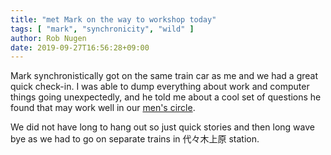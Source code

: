 ```yaml
---
title: "met Mark on the way to workshop today"
tags: [ "mark", "synchronicity", "wild" ]
author: Rob Nugen
date: 2019-09-27T16:56:28+09:00
---
```


Mark synchronistically got on the same train car as me and we had a
great quick check-in.  I was able to dump everything about work and
computer things going unexpectedly, and he told me about a cool set of
questions he found that may work well in our
[men's circle](https://www.mkpjapan.org).

We did not have long to hang out so just quick stories and then long
wave bye as we had to go on separate trains in 代々木上原 station.
